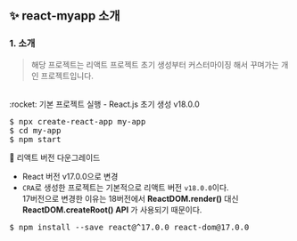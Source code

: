 ## :sparkles: react-myapp 소개

### 1. 소개
> 해당 프로젝트는 리액트 프로젝트 초기 생성부터 커스터마이징 해서 꾸며가는 개인 프로젝트입니다.
<br>
:rocket: 기본 프로젝트 실행 
- React.js 초기 생성 v18.0.0
<pre>
$ npx create-react-app my-app   
$ cd my-app   
$ npm start   
</pre>

:metal: 리액트 버전 다운그레이드   
- React 버전 v17.0.0으로 변경
- `CRA`로 생성한 프로젝트는 기본적으로 리액트 버전 `v18.0.0`이다.   
  17버전으로 변경한 이유는 18버전에서 **ReactDOM.render()** 대신 **ReactDOM.createRoot() API** 가 사용되기 때문이다.

<pre>
$ npm install --save react@^17.0.0 react-dom@17.0.0  
</pre>
  
